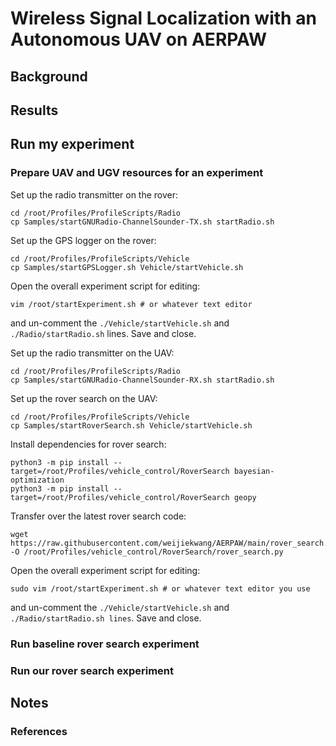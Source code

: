 # Wireless Signal Localization with an Autonomous UAV on AERPAW

## Background

## Results

## Run my experiment

### Prepare UAV and UGV resources for an experiment

Set up the radio transmitter on the rover:

```
cd /root/Profiles/ProfileScripts/Radio 
cp Samples/startGNURadio-ChannelSounder-TX.sh startRadio.sh 
```

Set up the GPS logger on the rover:

```
cd /root/Profiles/ProfileScripts/Vehicle
cp Samples/startGPSLogger.sh Vehicle/startVehicle.sh
```

Open the overall experiment script for editing:

```
vim /root/startExperiment.sh # or whatever text editor
```
and un-comment the `./Vehicle/startVehicle.sh` and `./Radio/startRadio.sh` lines. Save and close.

Set up the radio transmitter on the UAV:

```
cd /root/Profiles/ProfileScripts/Radio 
cp Samples/startGNURadio-ChannelSounder-RX.sh startRadio.sh 
```

Set up the rover search on the UAV:

```
cd /root/Profiles/ProfileScripts/Vehicle
cp Samples/startRoverSearch.sh Vehicle/startVehicle.sh
```

Install dependencies for rover search:

```
python3 -m pip install --target=/root/Profiles/vehicle_control/RoverSearch bayesian-optimization
python3 -m pip install --target=/root/Profiles/vehicle_control/RoverSearch geopy
```

Transfer over the latest rover search code:

```
wget https://raw.githubusercontent.com/weijiekwang/AERPAW/main/rover_search.py -O /root/Profiles/vehicle_control/RoverSearch/rover_search.py
```

Open the overall experiment script for editing:

```
sudo vim /root/startExperiment.sh # or whatever text editor you use
```

and un-comment the `./Vehicle/startVehicle.sh` and `./Radio/startRadio.sh lines`. Save and close.

### Run baseline rover search experiment

### Run our rover search experiment

## Notes

### References
